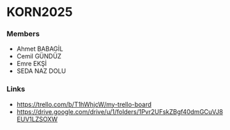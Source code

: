 # KORN2025

### Members
- Ahmet BABAGİL
- Cemil GÜNDÜZ
- Emre EKŞİ
- SEDA NAZ DOLU

### Links
- https://trello.com/b/T1hWhjcW/my-trello-board
- https://drive.google.com/drive/u/1/folders/1Pvr2UFskZBgf40dmGCuVJ8EUV1LZSOXW
